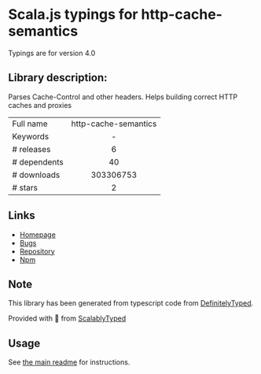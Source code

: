 
# Scala.js typings for http-cache-semantics

Typings are for version 4.0

## Library description:
Parses Cache-Control and other headers. Helps building correct HTTP caches and proxies

|                    |                 |
| ------------------ | :-------------: |
| Full name          | http-cache-semantics |
| Keywords           | - |
| # releases         | 6 |
| # dependents       | 40 |
| # downloads        | 303306753 |
| # stars            | 2 |

## Links
- [Homepage](https://github.com/kornelski/http-cache-semantics#readme)
- [Bugs](https://github.com/kornelski/http-cache-semantics/issues)
- [Repository](https://github.com/kornelski/http-cache-semantics)
- [Npm](https://www.npmjs.com/package/http-cache-semantics)
    


## Note
This library has been generated from typescript code from [DefinitelyTyped](https://definitelytyped.org).

Provided with :purple_heart: from [ScalablyTyped](https://github.com/oyvindberg/ScalablyTyped)

## Usage
See [the main readme](../../readme.md) for instructions.


